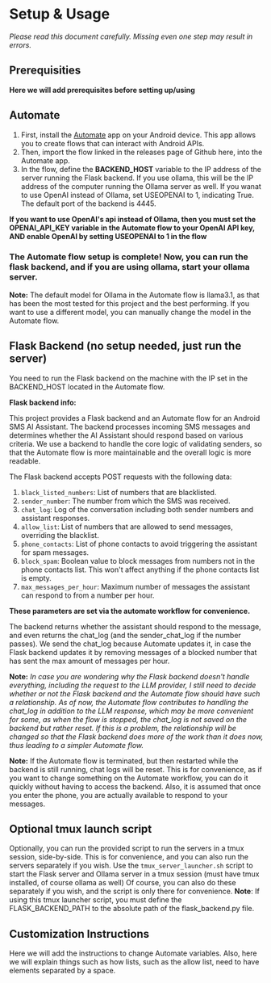 # Setup & Usage
*Please read this document carefully. Missing even one step may result in errors.*

## Prerequisities
**Here we will add prerequisites before setting up/using**

## Automate
1. First, install the [Automate](https://llamalab.com/automate/) app on your Android device. This app allows you to create flows that can interact with Android APIs.
2. Then, import the flow linked in the releases page of Github here, into the Automate app.
3. In the flow, define the **BACKEND_HOST** variable to the IP address of the server running the Flask backend. If you use ollama, this will be the IP address of the computer running the Ollama server as well. If you wanat to use OpenAI instead of Ollama, set USEOPENAI to 1, indicating True. The default port of the backend is 4445.

**If you want to use OpenAI's api instead of Ollama, then you must set the OPENAI_API_KEY variable in the Automate flow to your OpenAI API key, AND enable OpenAI by setting USEOPENAI to 1 in the flow**

### The Automate flow setup is complete! Now, you can run the flask backend, and if you are using ollama, start your ollama server.

**Note:** The default model for Ollama in the Automate flow is llama3.1, as that has been the most tested for this project and the best performing. If you want to use a different model, you can manually change the model in the Automate flow. 

## Flask Backend (no setup needed, just run the server)

You need to run the Flask backend on the machine with the IP set in the BACKEND_HOST located in the Automate flow.

**Flask backend info:**

This project provides a Flask backend and an Automate flow for an Android SMS AI Assistant. The backend processes incoming SMS messages and determines whether the AI Assistant should respond based on various criteria. We use a backend to handle the core logic of validating senders, so that the Automate flow is more maintainable and the overall logic is more readable.

The Flask backend accepts POST requests with the following data:
1. `black_listed_numbers`: List of numbers that are blacklisted.
2. `sender_number`: The number from which the SMS was received.
3. `chat_log`: Log of the conversation including both sender numbers and assistant responses.
4. `allow_list`: List of numbers that are allowed to send messages, overriding the blacklist.
5. `phone_contacts`: List of phone contacts to avoid triggering the assistant for spam messages.
6. `block_spam`: Boolean value to block messages from numbers not in the phone contacts list. This won't affect anything if the phone contacts list is empty.
7. `max_messages_per_hour`: Maximum number of messages the assistant can respond to from a number per hour.

**These parameters are set via the automate workflow for convenience.**

The backend returns whether the assistant should respond to the message, and even returns the chat_log (and the sender_chat_log if the number passes). We send the chat_log because Automate updates it, in case the Flask backend updates it by removing messages of a blocked number that has sent the max amount of messages per hour.

**Note:** *In case you are wondering why the Flask backend doesn't handle everything, including the request to the LLM provider, I still need to decide whether or not the Flask backend and the Automate flow should have such a relationship. As of now, the Automate flow contributes to handling the chat_log in addition to the LLM response, which may be more convenient for some, as when the flow is stopped, the chat_log is not saved on the backend but rather reset. If this is a problem, the relationship will be changed so that the Flask backend does more of the work than it does now, thus leading to a simpler Automate flow.*

**Note:** If the Automate flow is terminated, but then restarted while the backend is still running, chat logs will be reset. This is for convenience, as if you want to change something on the Automate workflow, you can do it quickly without having to access the backend. Also, it is assumed that once you enter the phone, you are actually available to respond to your messages.


## Optional tmux launch script
Optionally, you can run the provided script to run the servers in a tmux session, side-by-side. This is for convenience, and you can also run the servers separately if you wish.
Use the `tmux_server_launcher.sh` script to start the Flask server and Ollama server in a tmux session (must have tmux installed, of course ollama as well) Of course, you can also do these separately if you wish, and the script is only there for convenience.
**Note**: If using this tmux launcher script, you must define the FLASK_BACKEND_PATH to the absolute path of the flask_backend.py file.

## Customization Instructions

Here we will add the instructions to change Automate variables. Also, here we will explain things such as how lists, such as the allow list, need to have elements separated by a space.